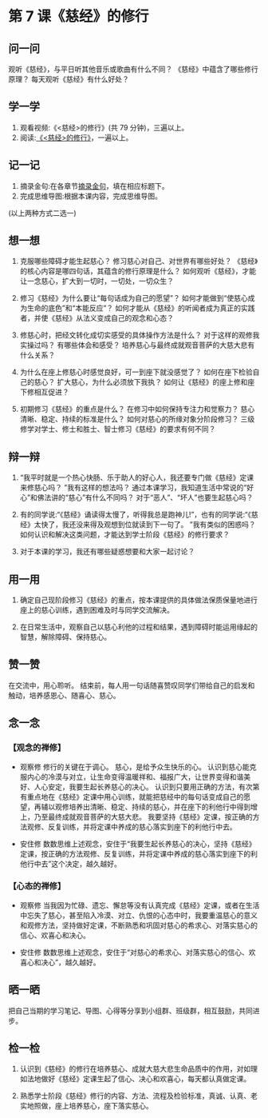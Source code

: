# 第 7 课《慈经》的修行

## 问一问

观听《慈经》，与平日听其他音乐或歌曲有什么不同？
《慈经》中蕴含了哪些修行原理？
每天观听《慈经》有什么好处？

## 学一学

1. 观看视频:《<慈经>的修行》(共 79 分钟)，三遍以上。
2. 阅读:[《<慈经>的修行》](text)，一遍以上。

## 记一记

1. 摘录金句:在各章节[摘录金句](note)，填在相应标题下。
2. 完成思维导图:根据本课内容，完成思维导图。

(以上两种方式二选一)

## 想一想

1. 克服哪些障碍才能生起慈心？
   修习慈心对自己、对世界有哪些好处？
   《慈经》的核心内容是哪四句话，其蕴含的修行原理是什么？
   如何观听《慈经》，才能让一念慈心，扩大到一切时，一切处，一切众生？

2. 修习《慈经》为什么要让“每句话成为自己的愿望”？
   如何才能做到“使慈心成为生命的底色”和“本能反应”？
   如何才能从《慈经》的听闻者成为真正的实践者，并使《慈经》从法义变成自己的观念和心态？

3. 修慈心时，把经文转化成切实感受的具体操作方法是什么？
   对于这样的观修我实操过吗？
   有哪些体会和感受？
   培养慈心与最终成就观音菩萨的大慈大悲有什么关系？

4. 为什么在座上修慈心时感觉良好，可一到座下就没感觉了？
   如何在座下检验自己的慈心？
   扩大慈心，为什么必须放下我执？
   如何让《慈经》的座上修和座下修相互促进？

5. 初期修习《慈经》的重点是什么？
   在修习中如何保持专注力和觉察力？
   慈心清晰、稳定、持续的标准是什么？
   如何对慈心的所缘对象分阶段修习？
   三级修学对学士、修士和胜士、智士修习《慈经》的要求有何不同？

## 辩一辩

1. “我平时就是一个热心快肠、乐于助人的好心人，我还要专门做《慈经》定课来修慈心吗？
   ”我有这样的想法吗？
   通过本课学习，我知道生活中常说的“好心”和佛法讲的“慈心”有什么不同吗？
   对于“恶人”、“坏人”也要生起慈心吗？

2. 有的同学说:“《慈经》诵读得太慢了，听得我总是跑神儿!”，也有的同学说:“《慈经》太快了，我还没来得及观想到位就读到下一句了。
   ”我有类似的困惑吗？
   如何认识和解决这类问题，才能达到学士阶段《慈经》的修行要求？

3. 对于本课的学习，我还有哪些疑惑想要和大家一起讨论？

## 用一用

1. 确定自己现阶段修习《慈经》的重点，按本课提供的具体做法保质保量地进行座上的慈心训练，遇到困难及时与同学交流解决。

2. 在日常生活中，观察自己以慈心利他的过程和结果，遇到障碍时能运用缘起的智慧，解除障碍、保持慈心。

## 赞一赞

在交流中，用心聆听。
结束前，每人用一句话随喜赞叹同学们带给自己的启发和触动，培养感恩心、随喜心、慈心。

## 念一念

### 【观念的禅修】

  - 观察修
    修行的关键在于调心。
    慈心，是给予众生快乐的心。
    认识到慈心能克服内心的冷漠与对立，让生命变得温暖祥和、福报广大，让世界变得和谐美好、人心安定，我要生起长养慈心的决心。
    认识到只要用正确的方法，有次第有重点地在《慈经》定课中用心训练，就能把慈经中的每句话变成自己的愿望，再辅以观修培养出清晰、稳定、持续的慈心，并在座下的利他行中得到增上，乃至最终成就观音菩萨的大慈大悲。
    我要坚持《慈经》定课，按正确的方法观修、反复训练，并将定课中养成的慈心落实到座下的利他行中去。

  - 安住修
    数数思维上述观念，安住于“我要生起长养慈心的决心，坚持《慈经》定课，按正确的方法观修、反复训练，并将定课中养成的慈心落实到座下的利他行中去”这个决定，越久越好。

### 【心态的禅修】

  - 观察修
    当我因为忙碌、遗忘、懈怠等没有认真完成《慈经》定课，或者在生活中忘失了慈心，甚至陷入冷漠、对立、仇恨的心态中时，我要重温慈心的意义和观修方法，坚持做好定课，不断熟悉和巩固对慈心的希求心、对落实慈心的信心、欢喜心和决心。

  - 安住修
    数数思维上述观念，安住于“对慈心的希求心、对落实慈心的信心、欢喜心和决心”，越久越好。

## 晒一晒

把自己当期的学习笔记、导图、心得等分享到小组群、班级群，相互鼓励，共同进步。

## 检一检

1. 认识到《慈经》的修行在培养慈心、成就大慈大悲生命品质中的作用，对如理如法地做好《慈经》定课生起了信心、决心和欢喜心，每天都认真做定课。

2. 熟悉学士阶段《慈经》修行的内容、方法、流程及检验标准，真诚、认真、老实地照做，座上培养慈心，座下落实慈心。
